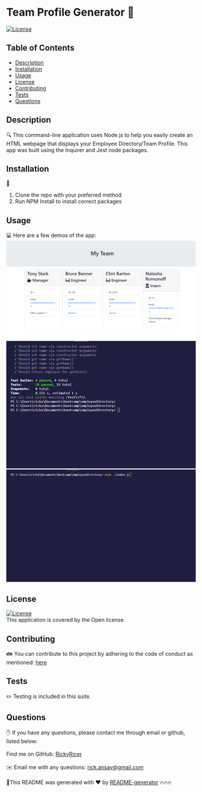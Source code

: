 # Team Profile Generator 👋
 
[![License](https://img.shields.io/badge/License-Boost%201.0-lightblue.svg)](https://www.boost.org/LICENSE_1_0.txt)

## Table of Contents
- [Description](#description)
- [Installation](#installation)
- [Usage](#usage)
- [License](#license)
- [Contributing](#contributing)
- [Tests](#tests)
- [Questions](#questions)
## Description
🔍 This command-line application uses Node.js to help you easily create an HTML webpage that displays your Employee Directory/Team Profile. This app was built using the Inquirer and Jest node packages. 
## Installation
💾 
1. Clone the repo with your preferred method
2. Run NPM Install to install correct packages
## Usage
💻 Here are a few demos of the app:
[![Product Name Screen Shot][product-screenshot]](#)
[![Product Name Screen Shot][product-screengif]](#)
[![Product Name Screen Shot][product-screengrab]](#)
## License
[![License](https://img.shields.io/badge/License-Boost%201.0-lightblue.svg)](https://www.boost.org/LICENSE_1_0.txt)
<br />
This application is covered by the Open license. 
## Contributing
👪 
You can contribute to this project by adhering to the code of conduct as mentioned: [here](https://www.contributor-covenant.org/#:~:text=Contributor%20Covenant%20is%20a%20code,that%20distinguish%20your%20own%20community)
## Tests
✏️ Testing is included in this suite.
## Questions
✋ If you have any questions, please contact me through email or github, listed below:<br />
<br />
Find me on GitHub: [RickyRicer](https://github.com/RickyRicer)<br />
<br />
✉️ Email me with any questions: rick.ansay@gmail.com<br /><br />
🖖This README was generated with ❤️ by [README-generator](https://github.com/RickyRicer/README-Generator) 🔥🔥🔥

<!-- MARKDOWN LINKS & IMAGES -->
[product-screengif]: assets/test.gif
[product-screenshot]: assets/myteam.png
[product-screengrab]: assets/testscreenshot.gif
   
  